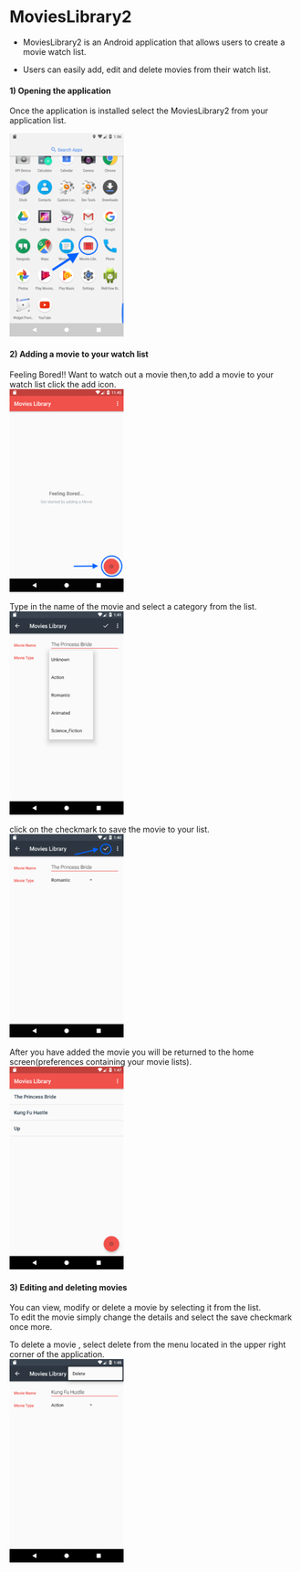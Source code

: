 # MoviesLibrary2 #

- MoviesLibrary2 is an Android application that allows users to create a movie watch list. 

- Users can easily add, edit and delete movies from their watch list.

#### 1) Opening the application ####
Once the application is installed select the MoviesLibrary2 from your application list.   

<img src="app/documentation/examples/open.png" title="Opening the App" width="200px" height="auto">


#### 2) Adding a movie to your watch list ####
 Feeling Bored!! Want to watch out a movie then,to add a movie to your watch list click the add icon.  
<img title="Adding a movie" src="app/documentation/examples/welcome.png" width="200px" height="auto">  


Type in the name of the movie and select a category from the list.  
<img title="Assigning movie details" src="app/documentation/examples/create.png" width="200px" height="auto">


click on the checkmark to save the movie to your list.  
<img title="Saving a movie" src="app/documentation/examples/save.png" width="200px" height="auto">


After you have added the movie you will be returned to the home screen(preferences containing your movie lists).  
<img title="The move list" src="app/documentation/examples/list.png" width="200px" height="auto">

#### 3) Editing and deleting movies ####
You can view, modify or delete a movie by selecting it from the list.  
 To edit the movie simply change the details and select the save checkmark once more.  

To delete a movie , select delete from the menu located in the upper right corner of the application.  
<img title="Viewing, editing and deleting a movie" src="app/documentation/examples/delete.png" width="200px" height="auto"> 
